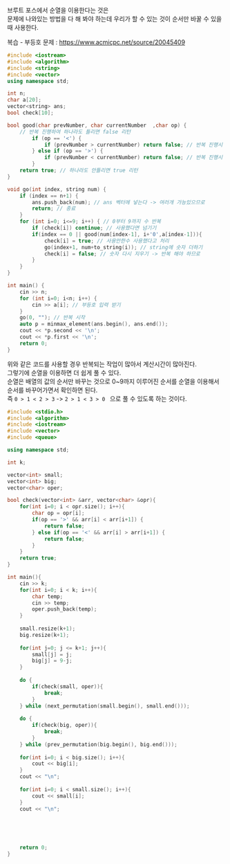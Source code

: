 브루트 포스에서 순열을 이용한다는 것은       
문제에 나와있는 방법을 다 해 봐야 하는데 우리가 할 수 있는 것이 순서만 바꿀 수 있을 때 사용한다.        
    
복습 - 부등호 문제 : https://www.acmicpc.net/source/20045409   
    
```c++
#include <iostream>
#include <algorithm>
#include <string>
#include <vector>
using namespace std;

int n;
char a[20];
vector<string> ans;
bool check[10];

bool good(char prevNumber, char currentNumber  ,char op) {
    // 반복 진행하여 하나라도 틀리면 false 리턴
        if (op == '<') { 
			if (prevNumber > currentNumber) return false; // 반복 진행시 값이 맞냐 비교
        } else if (op == '>') {
            if (prevNumber < currentNumber) return false; // 반복 진행시 값이 맞냐 비교
        }
    return true; // 하나라도 안틀리면 true 리턴
}

void go(int index, string num) {
    if (index == n+1) {
        ans.push_back(num); // ans 벡터에 넣는다 -> 여러개 가능있으므로
        return; // 종료 
    }
    for (int i=0; i<=9; i++) { // 0부터 9까지 수 반복 
        if (check[i]) continue; // 사용했다면 넘기기 
        if(index == 0 || good(num[index-1], i+'0',a[index-1])){
			check[i] = true; // 사용안한수 사용했다고 처리 
			go(index+1, num+to_string(i)); // string에 숫자 더하기 
			check[i] = false; // 숫자 다시 지우기 -> 반복 해야 하므로  
		}
	}
}

int main() {
    cin >> n;
    for (int i=0; i<n; i++) {
        cin >> a[i]; // 부등호 입력 받기 
    }
    go(0, ""); // 반복 시작 
    auto p = minmax_element(ans.begin(), ans.end());
    cout << *p.second << '\n'; 
    cout << *p.first << '\n';
    return 0;
}
```   
위와 같은 코드를 사용할 경우 반복되는 작업이 많아서 계산시간이 많아진다.      
그렇기에 순열을 이용하면 더 쉽게 풀 수 있다.         
순열은 배열의 값의 순서만 바꾸는 것으로 0~9까지 이루어진 순서를 순열을 이용해서 순서를 바꾸어가면서 확인하면 된다.           
즉 ```0 > 1 < 2 > 3``` -> ```2 > 1 < 3 > 0 ``` 으로 풀 수 있도록 하는 것이다.            
     
```c++
#include <stdio.h>
#include <algorithm>
#include <iostream>
#include <vector>
#include <queue>

using namespace std;

int k;

vector<int> small;
vector<int> big;
vector<char> oper;

bool check(vector<int> &arr, vector<char> &opr){
    for(int i=0; i < opr.size(); i++){
        char op = opr[i];
        if(op == '>' && arr[i] < arr[i+1]) {
            return false;
        } else if(op == '<' && arr[i] > arr[i+1]) {
            return false;
        }
    }
    return true;
}

int main(){
    cin >> k;
    for(int i=0; i < k; i++){
        char temp;
        cin >> temp;
        oper.push_back(temp);
    }
    
    small.resize(k+1);
    big.resize(k+1);
    
    for(int j=0; j <= k+1; j++){
        small[j] = j;
        big[j] = 9-j;
    }
    
    do {
        if(check(small, oper)){
            break;
        }
    } while (next_permutation(small.begin(), small.end()));
    
    do {
        if(check(big, oper)){
            break;
        }
    } while (prev_permutation(big.begin(), big.end()));
    
    for(int i=0; i < big.size(); i++){
        cout << big[i];
    }
    cout << "\n";
    
    for(int i=0; i < small.size(); i++){
        cout << small[i];
    }
    cout << "\n";
    
    
    
    
    
    return 0;
}
```
   
 
